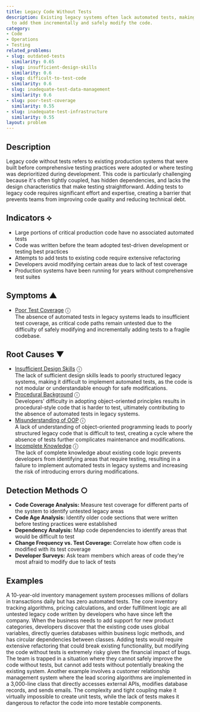 ```yaml
---
title: Legacy Code Without Tests
description: Existing legacy systems often lack automated tests, making it challenging
  to add them incrementally and safely modify the code.
category:
- Code
- Operations
- Testing
related_problems:
- slug: outdated-tests
  similarity: 0.65
- slug: insufficient-design-skills
  similarity: 0.6
- slug: difficult-to-test-code
  similarity: 0.6
- slug: inadequate-test-data-management
  similarity: 0.6
- slug: poor-test-coverage
  similarity: 0.55
- slug: inadequate-test-infrastructure
  similarity: 0.55
layout: problem
---
```


## Description

Legacy code without tests refers to existing production systems that were built before comprehensive testing practices were adopted or where testing was deprioritized during development. This code is particularly challenging because it's often tightly coupled, has hidden dependencies, and lacks the design characteristics that make testing straightforward. Adding tests to legacy code requires significant effort and expertise, creating a barrier that prevents teams from improving code quality and reducing technical debt.


## Indicators ⟡
- Large portions of critical production code have no associated automated tests
- Code was written before the team adopted test-driven development or testing best practices
- Attempts to add tests to existing code require extensive refactoring
- Developers avoid modifying certain areas due to lack of test coverage
- Production systems have been running for years without comprehensive test suites


## Symptoms ▲

- [Poor Test Coverage](poor-test-coverage.md) <span class="info-tooltip" title="Confidence: 0.347, Strength: 0.578">ⓘ</span>
<br/>  The absence of automated tests in legacy systems leads to insufficient test coverage, as critical code paths remain untested due to the difficulty of safely modifying and incrementally adding tests to a fragile codebase.

## Root Causes ▼

- [Insufficient Design Skills](insufficient-design-skills.md) <span class="info-tooltip" title="Confidence: 0.398, Strength: 0.881">ⓘ</span>
<br/>  The lack of sufficient design skills leads to poorly structured legacy systems, making it difficult to implement automated tests, as the code is not modular or understandable enough for safe modifications.
- [Procedural Background](procedural-background.md) <span class="info-tooltip" title="Confidence: 0.385, Strength: 0.897">ⓘ</span>
<br/>  Developers' difficulty in adopting object-oriented principles results in procedural-style code that is harder to test, ultimately contributing to the absence of automated tests in legacy systems.
- [Misunderstanding of OOP](misunderstanding-of-oop.md) <span class="info-tooltip" title="Confidence: 0.349, Strength: 0.859">ⓘ</span>
<br/>  A lack of understanding of object-oriented programming leads to poorly structured legacy code that is difficult to test, creating a cycle where the absence of tests further complicates maintenance and modifications.
- [Incomplete Knowledge](incomplete-knowledge.md) <span class="info-tooltip" title="Confidence: 0.331, Strength: 0.825">ⓘ</span>
<br/>  The lack of complete knowledge about existing code logic prevents developers from identifying areas that require testing, resulting in a failure to implement automated tests in legacy systems and increasing the risk of introducing errors during modifications.

## Detection Methods ○
- **Code Coverage Analysis:** Measure test coverage for different parts of the system to identify untested legacy areas
- **Code Age Analysis:** Identify older code sections that were written before testing practices were established
- **Dependency Analysis:** Map code dependencies to identify areas that would be difficult to test
- **Change Frequency vs. Test Coverage:** Correlate how often code is modified with its test coverage
- **Developer Surveys:** Ask team members which areas of code they're most afraid to modify due to lack of tests


## Examples

A 10-year-old inventory management system processes millions of dollars in transactions daily but has zero automated tests. The core inventory tracking algorithms, pricing calculations, and order fulfillment logic are all untested legacy code written by developers who have since left the company. When the business needs to add support for new product categories, developers discover that the existing code uses global variables, directly queries databases within business logic methods, and has circular dependencies between classes. Adding tests would require extensive refactoring that could break existing functionality, but modifying the code without tests is extremely risky given the financial impact of bugs. The team is trapped in a situation where they cannot safely improve the code without tests, but cannot add tests without potentially breaking the existing system. Another example involves a customer relationship management system where the lead scoring algorithms are implemented in a 3,000-line class that directly accesses external APIs, modifies database records, and sends emails. The complexity and tight coupling make it virtually impossible to create unit tests, while the lack of tests makes it dangerous to refactor the code into more testable components.
